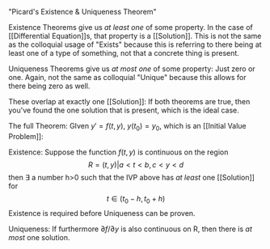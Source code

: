 
"Picard's Existence & Uniqueness Theorem"

Existence Theorems give us *at least one* of some property. In the case of [[Differential Equation]]s, that property is a [[Solution]].
This is not the same as the colloquial usage of "Exists" because this is referring to there being at least one of a type of something, not that a concrete thing is present.

Uniqueness Theorems give us *at most one* of some property: Just zero or one.
Again, not the same as colloquial "Unique" because this allows for there being zero as well.

These overlap at exactly one [[Solution]]: If both theorems are true, then you've found the one solution that is present, which is the ideal case.

The full Theorem:
GIven $y' = f(t,y)$, $y(t_0)=y_0$, which is an [[Initial Value Problem]]:

Existence: Suppose the function $f(t,y)$ is continuous on the region $$R={(t,y) | a<t<b , c<y<d}$$ then $\exists$ a number h>0 such that the IVP above has *at least* one [[Solution]] for $$t \in (t_0-h,t_0+h)$$
Existence is required before Uniqueness can be proven.

Uniqueness: If furthermore $\partial f/\partial y$ is also continuous on R, then there is *at most* one solution.